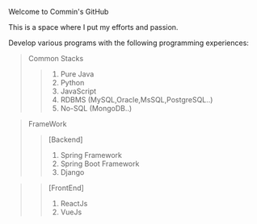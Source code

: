 Welcome to Commin's GitHub

This is a space where I put my efforts and passion.

Develop various programs with the following programming experiences:

> Common Stacks
>> 1. Pure Java
>> 2. Python
>> 3. JavaScript
>> 4. RDBMS (MySQL,Oracle,MsSQL,PostgreSQL..)
>> 5. No-SQL (MongoDB..)

> FrameWork
>> [Backend]
>> 1. Spring Framework
>> 2. Spring Boot Framework
>> 3. Django

>> [FrontEnd]
>> 1. ReactJs
>> 2. VueJs

